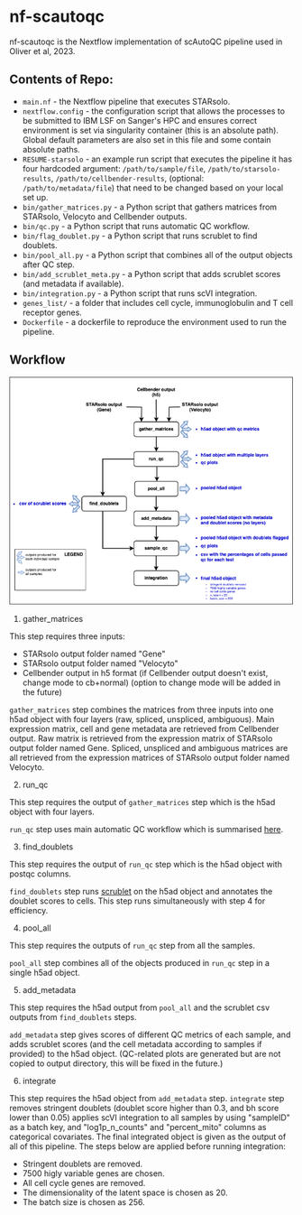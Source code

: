 # nf-scautoqc

nf-scautoqc is the Nextflow implementation of scAutoQC pipeline used in Oliver et al, 2023. 

## Contents of Repo:
* `main.nf` - the Nextflow pipeline that executes STARsolo.
* `nextflow.config` - the configuration script that allows the processes to be submitted to IBM LSF on Sanger's HPC and ensures correct environment is set via singularity container (this is an absolute path). Global default parameters are also set in this file and some contain absolute paths.
* `RESUME-starsolo` - an example run script that executes the pipeline it has four hardcoded argument: `/path/to/sample/file`, `/path/to/starsolo-results`, `/path/to/cellbender-results`, (optional: `/path/to/metadata/file`) that need to be changed based on your local set up.
* `bin/gather_matrices.py` - a Python script that gathers matrices from STARsolo, Velocyto and Cellbender outputs.
* `bin/qc.py` - a Python script that runs automatic QC workflow.
* `bin/flag_doublet.py` - a Python script that runs scrublet to find doublets.
* `bin/pool_all.py` - a Python script that combines all of the output objects after QC step.
* `bin/add_scrublet_meta.py` - a Python script that adds scrublet scores (and metadata if available).
* `bin/integration.py` - a Python script that runs scVI integration.
* `genes_list/` - a folder that includes cell cycle, immunoglobulin and T cell receptor genes.
* `Dockerfile` - a dockerfile to reproduce the environment used to run the pipeline.

## Workflow

![](scautoqc-diagram.png)

1. gather_matrices  

This step requires three inputs: 
* STARsolo output folder named "Gene"
* STARsolo output folder named "Velocyto"
* Cellbender output in h5 format (if Cellbender output doesn't exist, change mode to cb+normal) (option to change mode will be added in the future)  

`gather_matrices` step combines the matrices from three inputs into one h5ad object with four layers (raw, spliced, unspliced, ambiguous). Main expression matrix, cell and gene metadata are retrieved from Cellbender output. Raw matrix is retrieved from the expression matrix of STARsolo output folder named Gene. Spliced, unspliced and ambiguous matrices are all retrieved from the expression matrices of STARsolo output folder named Velocyto.

2. run_qc  

This step requires the output of `gather_matrices` step which is the h5ad object with four layers.  

`run_qc` step uses main automatic QC workflow which is summarised [here](https://teichlab.github.io/sctk/notebooks/automatic_qc.html).

3. find_doublets  

This step requires the output of `run_qc` step which is the h5ad object with postqc columns.  

`find_doublets` step runs [scrublet](https://github.com/swolock/scrublet) on the h5ad object and annotates the doublet scores to cells. This step runs simultaneously with step 4 for efficiency.

4. pool_all  

This step requires the outputs of `run_qc` step from all the samples.  

`pool_all` step combines all of the objects produced in `run_qc` step in a single h5ad object.

5. add_metadata  

This step requires the h5ad output from `pool_all` and the scrublet csv outputs from `find_doublets` steps.  

`add_metadata` step gives scores of different QC metrics of each sample, and adds scrublet scores (and the cell metadata according to samples if provided) to the h5ad object. (QC-related plots are generated but are not copied to output directory, this will be fixed in the future.)  

6. integrate  

This step requires the h5ad object from `add_metadata` step.
`integrate` step removes stringent doublets (doublet score higher than 0.3, and bh score lower than 0.05) applies scVI integration to all samples by using "sampleID" as a batch key, and "log1p_n_counts" and "percent_mito" columns as categorical covariates. The final integrated object is given as the output of all of this pipeline. The steps below are applied before running integration:  
* Stringent doublets are removed.  
* 7500 higly variable genes are chosen.  
* All cell cycle genes are removed.  
* The dimensionality of the latent space is chosen as 20.
* The batch size is chosen as 256.